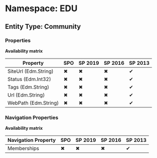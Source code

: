 # Namespace: EDU
## Entity Type: Community

### Properties

**Availability matrix**

Property | SPO | SP 2019 | SP 2016 | SP 2013
----------|-----|---------|---------|--------
SiteUrl (Edm.String) | ✖ | ✖ | ✖ | ✔
Status (Edm.Int32) | ✖ | ✖ | ✖ | ✔
Tags (Edm.String) | ✖ | ✖ | ✖ | ✔
Url (Edm.String) | ✖ | ✖ | ✖ | ✔
WebPath (Edm.String) | ✖ | ✖ | ✖ | ✔

### Navigation Properties

**Availability matrix**

Navigation Property | SPO | SP 2019 | SP 2016 | SP 2013
----------|-----|---------|---------|--------
Memberships | ✖ | ✖ | ✖ | ✔
